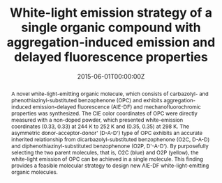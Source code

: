 ---
title: 'White-light emission strategy of a single organic compound with aggregation-induced emission and delayed fluorescence properties'

# Authors
# If you created a profile for a user (e.g. the default `admin` user), write the username (folder name) here
# and it will be replaced with their full name and linked to their profile.
authors:
  - Zongliang Xie
  - Chengjian Chen
  - Shidang Xu
  - Jun Li
  - Yi Zhang*
  - Siwei Liu
  - Jiarui Xu
  - Zhenguo Chi*

# Author notes (optional)
author_notes:
  - 'Equal contribution'
  - 'Equal contribution'
  - 'Equal contribution'
  - 'Equal contributionr'
  - 'Corresponding author'
  - 'Equal contribution'
  - 'Equal contribution'
  - 'Corresponding author'

date: '2015-06-01T00:00:00Z'
doi: '10.1002/anie.201502180'

# Schedule page publish date (NOT publication's date).
publishDate: '2024-06-08T00:00:00Z'

# Publication type.
# Accepts a single type but formatted as a YAML list (for Hugo requirements).
# Enter a publication type from the CSL standard.
publication_types: ['article-journal']

# Publication name and optional abbreviated publication name.
publication: In *Angewandte Chemie International Edition*
publication_short: In *Angew. Chem. Int. Ed. Engl.*

abstract: A novel white-light-emitting organic molecule, which consists of carbazolyl- and phenothiazinyl-substituted benzophenone (OPC) and exhibits aggregation-induced emission-delayed fluorescence (AIE-DF) and mechanofluorochromic properties was synthesized. The CIE color coordinates of OPC were directly measured with a non-doped powder, which presented white-emission coordinates (0.33, 0.33) at 244 K to 252 K and (0.35, 0.35) at 298 K. The asymmetric donor-acceptor-donor' (D-A-D') type of OPC exhibits an accurate inherited relationship from dicarbazolyl-substituted benzophenone (O2C, D-A-D) and diphenothiazinyl-substituted benzophenone (O2P, D'-A-D'). By purposefully selecting the two parent molecules, that is, O2C (blue) and O2P (yellow), the white-light emission of OPC can be achieved in a single molecule. This finding provides a feasible molecular strategy to design new AIE-DF white-light-emitting organic molecules.

# Summary. An optional shortened abstract.
summary: A novel white-light-emitting organic molecule, which consists of carbazolyl- and phenothiazinyl-substituted benzophenone (OPC) and exhibits aggregation-induced emission-delayed fluorescence (AIE-DF) and mechanofluorochromic properties was synthesized. The CIE color coordinates of OPC were directly measured with a non-doped powder, which presented white-emission coordinates (0.33, 0.33) at 244 K to 252 K and (0.35, 0.35) at 298 K. The asymmetric donor-acceptor-donor' (D-A-D') type of OPC exhibits an accurate inherited relationship from dicarbazolyl-substituted benzophenone (O2C, D-A-D) and diphenothiazinyl-substituted benzophenone (O2P, D'-A-D'). By purposefully selecting the two parent molecules, that is, O2C (blue) and O2P (yellow), the white-light emission of OPC can be achieved in a single molecule. This finding provides a feasible molecular strategy to design new AIE-DF white-light-emitting organic molecules.
tags: []

# Display this page in the Featured widget?
featured: true

# Custom links (uncomment lines below)
# links:
# - name: Custom Link
#   url: http://example.org

url_pdf: 'https://onlinelibrary.wiley.com/doi/epdf/10.1002/anie.201502180'
url_code: ''
url_dataset: ''
url_poster: ''
url_project: ''
url_slides: ''
url_source: ''
url_video: ''

# Featured image
# To use, add an image named `featured.jpg/png` to your page's folder.
# image:
#   caption: 'Image credit: [**Unsplash**](https://unsplash.com/photos/pLCdAaMFLTE)'
#   focal_point: ''
#   preview_only: false
---
